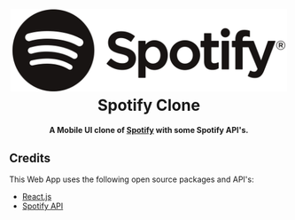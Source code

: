<h1 align="center">
  <br>
  <a href="https://jonestly-source.github.io/spotify-clone/"><img src="https://github.com/jonestly-source/spotify_clone/blob/master/public/banner.png" alt="Spotify Clone" width="500"></a>
  <br>
  Spotify Clone
  <br>
</h1>

<h4 align="center">A Mobile UI clone of <a href="https://open.spotify.com/" target="_blank">Spotify</a> with some Spotify API's.</h4>

## Credits

This Web App uses the following open source packages and API's:

* [React.js](https://reactjs.org/)
* [Spotify API](https://developer.spotify.com/)
